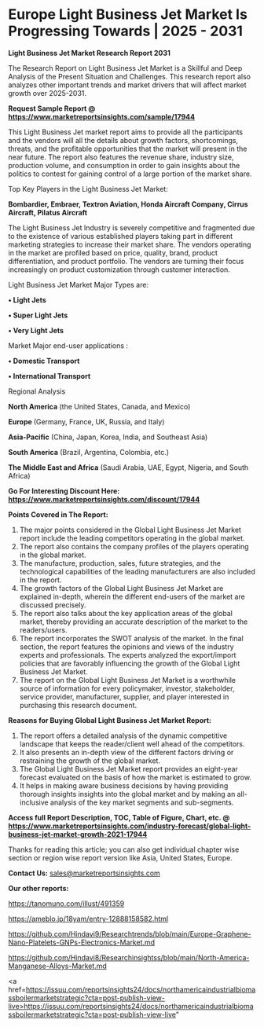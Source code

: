 # Europe Light Business Jet Market Is Progressing Towards | 2025 - 2031

<strong>Light Business Jet Market Research Report 2031</strong>

The Research Report on Light Business Jet Market is a Skillful and Deep Analysis of the Present Situation and Challenges. This research report also analyzes other important trends and market drivers that will affect market growth over 2025-2031.

<strong>Request Sample Report @ <a href=https://www.marketreportsinsights.com/sample/17944>https://www.marketreportsinsights.com/sample/17944</a></strong>

This Light Business Jet market report aims to provide all the participants and the vendors will all the details about growth factors, shortcomings, threats, and the profitable opportunities that the market will present in the near future. The report also features the revenue share, industry size, production volume, and consumption in order to gain insights about the politics to contest for gaining control of a large portion of the market share.

Top Key Players in the Light Business Jet Market:

<strong>Bombardier, Embraer, Textron Aviation, Honda Aircraft Company, Cirrus Aircraft, Pilatus Aircraft</strong>

The Light Business Jet Industry is severely competitive and fragmented due to the existence of various established players taking part in different marketing strategies to increase their market share. The vendors operating in the market are profiled based on price, quality, brand, product differentiation, and product portfolio. The vendors are turning their focus increasingly on product customization through customer interaction.

Light Business Jet Market Major Types are:

<strong>• Light Jets

• Super Light Jets

• Very Light Jets</strong>

Market Major end-user applications :

<strong>• Domestic Transport

• International Transport</strong>

Regional Analysis

</u><strong><b>North America</b></strong> (the United States, Canada, and Mexico)

<strong><b>Europe </b></strong>(Germany, France, UK, Russia, and Italy)

<strong><b>Asia-Pacific</b></strong> (China, Japan, Korea, India, and Southeast Asia)

<strong><b>South America</b></strong> (Brazil, Argentina, Colombia, etc.)

<strong><b>The Middle East and Africa</b></strong> (Saudi Arabia, UAE, Egypt, Nigeria, and South Africa)

<strong>Go For Interesting Discount Here: <a href=https://www.marketreportsinsights.com/discount/17944>https://www.marketreportsinsights.com/discount/17944</a></strong>

<strong>Points Covered in The Report:</strong>
<ol>
  <li>The major points considered in the Global Light Business Jet Market report include the leading competitors operating in the global market.</li>
  <li>The report also contains the company profiles of the players operating in the global market.</li>
  <li>The manufacture, production, sales, future strategies, and the technological capabilities of the leading manufacturers are also included in the report.</li>
  <li>The growth factors of the Global Light Business Jet Market are explained in-depth, wherein the different end-users of the market are discussed precisely.</li>
  <li>The report also talks about the key application areas of the global market, thereby providing an accurate description of the market to the readers/users.</li>
  <li>The report incorporates the SWOT analysis of the market. In the final section, the report features the opinions and views of the industry experts and professionals. The experts analyzed the export/import policies that are favorably influencing the growth of the Global Light Business Jet Market.</li>
  <li>The report on the Global Light Business Jet Market is a worthwhile source of information for every policymaker, investor, stakeholder, service provider, manufacturer, supplier, and player interested in purchasing this research document.</li>
</ol>
<strong>Reasons for Buying Global Light Business Jet Market Report:</strong>

<ol>
  <li>The report offers a detailed analysis of the dynamic competitive landscape that keeps the reader/client well ahead of the competitors.</li>
  <li>It also presents an in-depth view of the different factors driving or restraining the growth of the global market.</li>
  <li>The Global Light Business Jet Market report provides an eight-year forecast evaluated on the basis of how the market is estimated to grow.</li>
  <li>It helps in making aware business decisions by having providing thorough insights insights into the global market and by making an all-inclusive analysis of the key market segments and sub-segments.</li>
</ol>
<strong>Access full Report Description, TOC, Table of Figure, Chart, etc. @ <a href=https://www.marketreportsinsights.com/industry-forecast/global-light-business-jet-market-growth-2021-17944>https://www.marketreportsinsights.com/industry-forecast/global-light-business-jet-market-growth-2021-17944</a></strong>


Thanks for reading this article; you can also get individual chapter wise section or region wise report version like Asia, United States, Europe.

<strong>Contact Us:</strong>
sales@marketreportsinsights.com

<strong>Our other reports:</strong>

<a href=https://tanomuno.com/illust/491359>https://tanomuno.com/illust/491359</a>

<a href=https://ameblo.jp/18yam/entry-12888158582.html>https://ameblo.jp/18yam/entry-12888158582.html</a>

<a href=https://github.com/Hindavi9/Researchtrends/blob/main/Europe-Graphene-Nano-Platelets-GNPs-Electronics-Market.md>https://github.com/Hindavi9/Researchtrends/blob/main/Europe-Graphene-Nano-Platelets-GNPs-Electronics-Market.md</a>

<a href=https://github.com/Hindavi8/Researchinsightss/blob/main/North-America-Manganese-Alloys-Market.md>https://github.com/Hindavi8/Researchinsightss/blob/main/North-America-Manganese-Alloys-Market.md</a>

<a href=https://issuu.com/reportsinsights24/docs/northamericaindustrialbiomassboilermarketstrategic?cta=post-publish-view-live>https://issuu.com/reportsinsights24/docs/northamericaindustrialbiomassboilermarketstrategic?cta=post-publish-view-live</a>"
